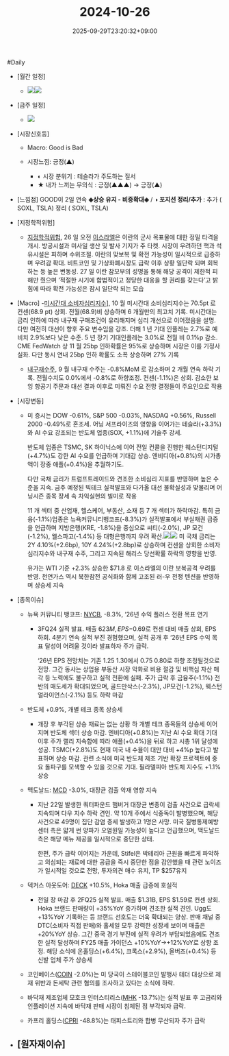 ﻿---
title: "2024-10-26"
date: 2025-09-29T23:20:32+09:00
lastmod: 2025-10-02T20:04:28+09:00
type: docs
sidebar:
  open: true
weight: 20
---
<div style="display:none">
  <meta property="article:published_time" content="2025-09-29T14:20:32Z" />
  <meta property="article:modified_time" content="2025-10-02T11:04:28Z" />
</div>
#Daily 

- [월간 일정]
	- ![](Pasted%20image%2020241025140650.png)![](Pasted%20image%2020241025140455.png)

- [금주 일정]
	- ![](Pasted%20image%2020241025140633.png)

- [시장신호등]
	- Macro: Good is Bad
	  
	- 시장느낌: 긍정(▲)
		- ◐ 시장 분위기 : 테슬라가 주도하는 질서
		- ★ 내가 느끼는 무의식 : 긍정(▲▲▲) → 긍정(▲) 

- [느낌점] GOOD이 2일 연속 **◈상승 유지 - 비중확대◈**  / **◑ 포지션 정리/추가** : 추가 ( SOXL, TSLA)    정리  ( SOXL, TSLA)

- [지정학적위험]
	- [지정학적위험](/industry-study/지정학적위험/), 26 일 오전 [이스라엘](/industry-study/이스라엘/)은 이란의 군사 목표물에 대한 정밀 타격을 개시. 방공시설과 미사일 생산 및 발사 기지가 주 타켓. 시장이 우려하던 핵과 석유시설은 피하며 수위조절. 이란의 맞보복 및 확전 가능성이 일시적으로 급증하며 우려감 확대. 비트코인 및 가상화폐시장도 급락 이후 상황 일단락 되며 회복하는 등 높은 변동성. 27 일 이란 참모부의 성명을 통해 해당 공격이 제한적 피해만 줬으며 ‘적절한 시기에 합법적이고 정당한 대응을 할 권리를 갖는다’고 밝힘에 따라 확전 가능성은 잠시 일단락 되는 모습

- [Macro]
	-[미시간대 소비자심리지수](/industry-study/미시간대-소비자심리지수/)], 10 월 미시간대 소비심리지수는 70.5pt 로 컨센(68.9 pt) 상회. 전월(68.9)비 상승하며 6 개월만의 최고치 기록. 미시간대는 금리 인하에 따라 내구재 구매조건이 유리해지며 심리 개선으로 이어졌음을 설명. 다만 여전히 대선이 향후 주요 변수임을 강조. 더해 1 년 기대 인플레는 2.7%로 예비치 2.9%보다 낮은 수준. 5 년 장기 기대인플레는 3.0%로 전월 비 0.1%p 감소. CME FedWatch 상 11 월 25bp 인하확률은 95%로 상승하며 시장은 이를 기정사실화. 다만 동시 연내 25bp 인하 확률도 소폭 상승하며 27% 기록
	  
	- [내구재수주](/industry-study/내구재수주/), 9 월 내구재 수주는 -0.8%MoM 로 감소하며 2 개월 연속 하락 기록. 전월수치도 0.0%에서 -0.8%로 하향조정. 컨센(-1.1%)은 상회. 감소한 보잉 항공기 주문과 대선 결과 이후로 미뤄진 수요 전망 결정들이 주요인으로 작용

- [시장변동]
	- 미 증시는 DOW -0.61%, S&P 500 -0.03%, NASDAQ +0.56%, Russell 2000 -0.49%로 혼조세. 어닝 서프라이즈의 영향을 이어가는 테슬라(+3.3%)와 AI 수요 강조되는 반도체 업종(SOX, +1.1%)에 기술주 강세. 
	  
	  반도체 업종은 TSMC, SK 하이닉스에 이어 전일 컨콜을 진행한 웨스턴디지털(+4.7%)도 강한 AI 수요를 언급하며 기대감 상승. 엔비디아(+0.8%)의 시가총액이 장중 애플(+0.4%)을 추월하기도. 
	  
	  다만 국채 금리가 트럼프트레이드와 견조한 소비심리 지표를 반영하며 높은 수준을 지속. 금주 예정된 빅테크 실적발표와 다가올 대선 불확실성과 맞물리며 어닝시즌 종목 장세 속 차익실현의 빌미로 작용
	  
	  11 개 섹터 중 산업재, 헬스케어, 부동산, 소재 등 7 개 섹터가 하락마감. 특히 금융(-1.1%)업종은 뉴욕커뮤니티뱅코프(-8.3%)가 실적발표에서 부실채권 급증을 언급하며 지방은행(KRE, -1.8%)을 중심으로 씨티(-2.0%), JP 모건(-1.2%), 웰스파고(-1.4%) 등 대형은행까지 우려 확산.![](Pasted%20image%2020241028154156.png)![](Pasted%20image%2020241028154142.png)
	  미 국채 금리는 2Y 4.10%(+2.6bp), 10Y 4.24%(+2.8bp)로 상승하며 컨센을 상회한 소비자 심리지수와 내구재 수주, 그리고 지속된 해리스 당선확률 하락의 영향을 반영. 
	  
	  유가는 WTI 기준 +2.3% 상승한 $71.8 로 이스라엘의 이란 보복공격 우려를 반영. 천연가스 역시 북한참전 공식화와 함께 고조된 러-우 전쟁 텐션을 반영하며 상승세 지속

- [종목이슈]
	- 뉴욕 커뮤니티 뱅코프: [NYCB](/company-analysis/nycb/), -8.3%, ‘26년 수익 플러스 전환 목표 연기
		- 3FQ24 실적 발표. 매출 $623M, EPS -$0.69로 컨센 대비 매출 상회, EPS 하회. 4분기 연속 실적 부진 경험했으며, 실적 공개 후 ‘26년 EPS 수익 목표 달성이 어려울 것이라 발표하자 주가 급락. 
		  
		  ‘26년 EPS 전망치는 기존 $1.25~$1.30에서 $0.75~$0.80로 하향 조정될것으로 전망. 그간 동사는 상업용 부동산 시장 악화로 비용 절감 및 비핵심 자산 매각 등 노력에도 불구하고 실적 전환에 실패. 주가 급락 후 금융주(-1.1%) 전반의 매도세가 확대되었으며, 골드만삭스(-2.3%), JP모건(-1.2%), 웨스턴 얼라이언스(-2.1%) 등도 하락 마감
		  
	- 반도체 +0.9%, 개별 테크 종목 상승세
		- 개장 후 부각된 상승 재료는 없는 상황 하 개별 테크 종목들의 상승세 이어지며 반도체 섹터 상승 마감. 엔비디아(+0.8%)는 지난 AI 수요 확대 기대 이후 주가 랠리 지속함에 따라 애플(+0.4%)을 뒤로 하고 시총 1위 달성에 성공. TSMC(+2.8%)도 현재 미국 내 수율이 대만 대비 +4%p 높다고 발표하며 상승 마감. 관련 소식에 미국 반도체 제조 기반 확장 프로젝트에 중요 돌파구를 모색할 수 있을 것으로 기대. 필라델피아 반도체 지수도 +1.1% 상승
		  
	- 맥도날드: [MCD](/company-analysis/mcd/) -3.0%, 대장균 검출 악재 영향 지속
		- 지난 22일 발생한 쿼터파운드 햄버거 대장균 변종이 검출 사건으로 급락세 지속되며 다우 지수 하락 견인. 약 10개 주에서 식중독이 발병했으며, 해당 사건으로 49명이 집단 감염 증세 발생하고 1명은 사망. 미국 질병통제예방센터 측은 얇게 썬 양파가 오염원일 가능성이 높다고 언급했으며, 맥도날드 측은 해당 메뉴 제공을 일시적으로 중단한 상태. 
		  
		  한편, 주가 급락 이어지는 가운데, Stifel은 박테리아 근원을 빠르게 파악하고 의심되는 재료에 대한 공급을 즉시 중단한 점을 감안했을 때 관련 노이즈가 일시적일 것으로 전망, 투자의견 매수 유지, TP $257유지
		  
	- 덱커스 아웃도어: [DECK](/company-analysis/deck/) +10.5%, Hoka 매출 급증에 호실적
		- 전일 장 마감 후 2FQ25 실적 발표. 매출 $1.31B, EPS $1.59로 컨센 상회. Hoka 브랜드 판매량이 +35%YoY 증가하며 견조한 실적 견인. Ugg도 +13%YoY 기록하는 등 브랜드 선호도는 더욱 확대되는 양상. 판매 채널 중 DTC(소비자 직접 판매)와 홀세일 모두 강력한 성장세 보이며 매출은 +20%YoY 상승. 그간 중국 경기 부진에 실적 우려가 부담되었음에도 견조한 실적 달성하며 FY25 매출 가이던스 +10%YoY→+12%YoY로 상향 조정. 해당 소식에 온홀딩스(+6.4%), 크록스(+2.9%), 올버즈(+0.4%) 등 신발 업체 주가 상승세
		  
	- 코인베이스([COIN](/company-analysis/coin/) -2.0%)는 미 당국이 스테이블코인 발행사 테더 대상으로 제재 위반과 돈세탁 관련 혐의를 조사하고 있다는 소식에 하락.
	  
	- 바닥재 제조업체 모호크 인터스티리스([MHK](/company-analysis/mhk/) -13.7%)는 실적 발표 후 고금리와 인플레이션 지속에 바닥재 판매 시장이 침체된 점 부각되자 급락.
	  
	- 카프리 홀딩스([CPRI](/company-analysis/cpri/) -48.8%)는 태피스트리와 합병 무산되자 주가 급락

- [원자재이슈]
	-
